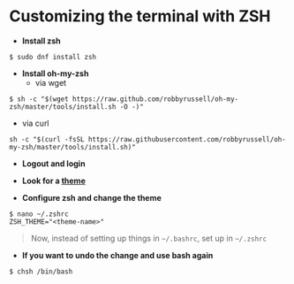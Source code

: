 # Customizing the terminal with ZSH

- **Install zsh**
```
$ sudo dnf install zsh
```

- **Install oh-my-zsh**
  - via wget
```
$ sh -c "$(wget https://raw.github.com/robbyrussell/oh-my-zsh/master/tools/install.sh -O -)"
```
  - via curl
```
sh -c "$(curl -fsSL https://raw.githubusercontent.com/robbyrussell/oh-my-zsh/master/tools/install.sh)"
```

- **Logout and login**

- **Look for a [theme](https://github.com/robbyrussell/oh-my-zsh/wiki/themes)**

- **Configure zsh and change the theme**
```
$ nano ~/.zshrc
ZSH_THEME="<theme-name>"
```

> Now, instead of setting up things in `~/.bashrc`, set up in `~/.zshrc`

- **If you want to undo the change and use bash again**
```
$ chsh /bin/bash
```

